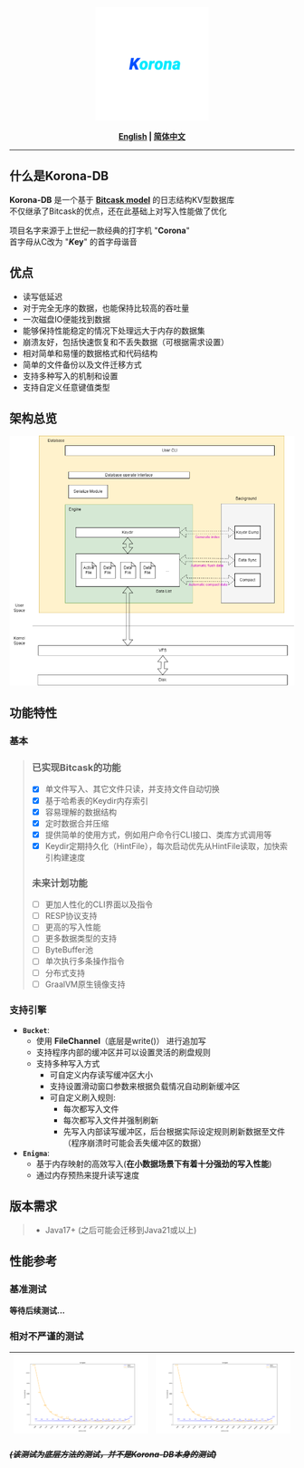 <div align="center">
   <img width="200" src="logo.png" alt="logo"></br>
</div>
<div style="text-align: center">

<strong>

[English](README.md) | [简体中文](README_CHN.md)

</strong>

</div>

---

## 什么是Korona-DB
**Korona-DB** 是一个基于 [**Bitcask model**](https://riak.com/assets/bitcask-intro.pdf) 的日志结构KV型数据库  
不仅继承了Bitcask的优点，还在此基础上对写入性能做了优化

项目名字来源于上世纪一款经典的打字机 "**Corona**"  
首字母从C改为 "***K*ey**" 的首字母谐音 

## 优点
- 读写低延迟
- 对于完全无序的数据，也能保持比较高的吞吐量
- 一次磁盘IO便能找到数据
- 能够保持性能稳定的情况下处理远大于内存的数据集
- 崩溃友好，包括快速恢复和不丢失数据（可根据需求设置）
- 相对简单和易懂的数据格式和代码结构
- 简单的文件备份以及文件迁移方式
- 支持多种写入的机制和设置
- 支持自定义任意键值类型

## 架构总览
![korona_argriculture.png](docs/img/korona_argriculture.png)

## 功能特性

### 基本
> ### 已实现Bitcask的功能
> - [X] 单文件写入、其它文件只读，并支持文件自动切换
> - [X] 基于哈希表的Keydir内存索引
> - [X] 容易理解的数据结构
> - [X] 定时数据合并压缩
> - [X] 提供简单的使用方式，例如用户命令行CLI接口、类库方式调用等
> - [X] Keydir定期持久化（HintFile），每次启动优先从HintFile读取，加快索引构建速度
> ### 未来计划功能
> - [ ] 更加人性化的CLI界面以及指令
> - [ ] RESP协议支持
> - [ ] 更高的写入性能
> - [ ] 更多数据类型的支持
> - [ ] ByteBuffer池
> - [ ] 单次执行多条操作指令
> - [ ] 分布式支持
> - [ ] GraalVM原生镜像支持

### 支持引擎
- **`Bucket`**: 
  - 使用 **FileChannel**（底层是write()） 进行追加写
  - 支持程序内部的缓冲区并可以设置灵活的刷盘规则
  - 支持多种写入方式
    - 可自定义内存读写缓冲区大小
    - 支持设置滑动窗口参数来根据负载情况自动刷新缓冲区
    - 可自定义刷入规则:
      - 每次都写入文件
      - 每次都写入文件并强制刷新
      - 先写入内部读写缓冲区，后台根据实际设定规则刷新数据至文件（程序崩溃时可能会丢失缓冲区的数据）
- **`Enigma`**:
  - 基于内存映射的高效写入(**在小数据场景下有着十分强劲的写入性能**)
  - 通过内存预热来提升读写速度

## 版本需求
> - Java17+ (之后可能会迁移到Java21或以上)

## 性能参考

### 基准测试
**等待后续测试...**

### 相对不严谨的测试

| ![SSD 1GB Test](docs/img/DZPC_1T_SSD.png) | ![HDD 1GB Test](docs/img/DZPC_1T_SSD.png) |
|:-----------------------------------------:|:-----------------------------------------:|

###### ~~***(该测试为底层方法的测试，并不是Korona-DB本身的测试)***~~